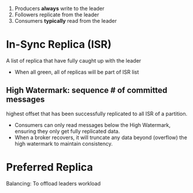 1. Producers **always** write to the leader
2. Followers replicate from the leader
3. Consumers **typically** read from the leader


# In-Sync Replica (ISR)
A list of replica that have fully caught up with the leader
- When all green, all of replicas will be part of ISR list

## High Watermark: sequence # of committed messages
highest offset that has been successfully replicated to all ISR of a partition.
- Consumers can only read messages below the High Watermark, ensuring they only get fully replicated data.
- When a broker recovers, it will truncate any data beyond (overflow) the high watermark to maintain consistency.
# Preferred Replica
Balancing: To offload leaders workload
